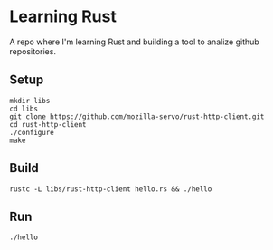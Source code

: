 # Learning Rust

A repo where I'm learning Rust and building a tool to analize github repositories.

## Setup
```
mkdir libs
cd libs
git clone https://github.com/mozilla-servo/rust-http-client.git
cd rust-http-client
./configure
make
```

## Build
```
rustc -L libs/rust-http-client hello.rs && ./hello
```

## Run

```
./hello
```